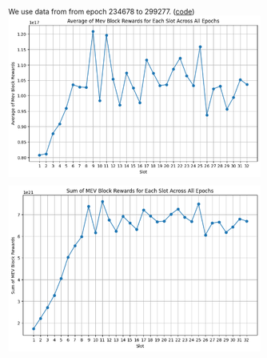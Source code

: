 We use data from from epoch 234678 to 299277. ([code](code/epoch-mev-rewards.ipynb))
![Average of Mev Block Rewards for Each Slot Across All Epochs](image-1.png)

![Sum of MEV Block Rewards for Each Slot Number Across All Epochs](image-2.png)
